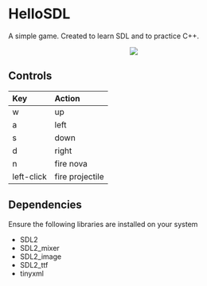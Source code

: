 # HelloSDL

A simple game. Created to learn SDL and to practice C++.

<p align="center">
  <img src="https://github.com/Jack-0/HelloSDL/blob/master/res/HelloSDL.gif">
</p>

## Controls

| Key | Action |
| :--- | :--- |
| w | up |
| a | left |
| s | down |
| d | right |
| n | fire nova |
| left-click | fire projectile |


## Dependencies
Ensure the following libraries are installed on your system
  - SDL2
  - SDL2_mixer
  - SDL2_image
  - SDL2_ttf
  - tinyxml
